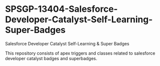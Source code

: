 # SPSGP-13404-Salesforce-Developer-Catalyst-Self-Learning-Super-Badges
Salesforce Developer Catalyst Self-Learning &amp; Super Badges

This repository consists of apex triggers and classes related to salesforce developer catalyst badges and superbadges.
